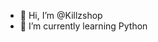 - 👋 Hi, I’m @Killzshop
- 🌱 I’m currently learning Python

<!---
Killzshop/Killzshop is a ✨ special ✨ repository because its `README.md` (this file) appears on your GitHub profile.
You can click the Preview link to take a look at your changes.
--->
